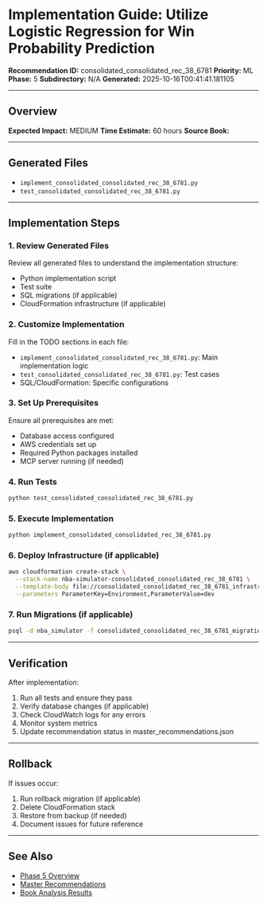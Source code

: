 # Implementation Guide: Utilize Logistic Regression for Win Probability Prediction

**Recommendation ID:** consolidated_consolidated_rec_38_6781
**Priority:** ML
**Phase:** 5
**Subdirectory:** N/A
**Generated:** 2025-10-16T00:41:41.181105

---

## Overview



**Expected Impact:** MEDIUM
**Time Estimate:** 60 hours
**Source Book:** 

---

## Generated Files

- `implement_consolidated_consolidated_rec_38_6781.py`
- `test_consolidated_consolidated_rec_38_6781.py`

---

## Implementation Steps

### 1. Review Generated Files

Review all generated files to understand the implementation structure:
- Python implementation script
- Test suite
- SQL migrations (if applicable)
- CloudFormation infrastructure (if applicable)

### 2. Customize Implementation

Fill in the TODO sections in each file:
- `implement_consolidated_consolidated_rec_38_6781.py`: Main implementation logic
- `test_consolidated_consolidated_rec_38_6781.py`: Test cases
- SQL/CloudFormation: Specific configurations

### 3. Set Up Prerequisites

Ensure all prerequisites are met:
- Database access configured
- AWS credentials set up
- Required Python packages installed
- MCP server running (if needed)

### 4. Run Tests

```bash
python test_consolidated_consolidated_rec_38_6781.py
```

### 5. Execute Implementation

```bash
python implement_consolidated_consolidated_rec_38_6781.py
```

### 6. Deploy Infrastructure (if applicable)

```bash
aws cloudformation create-stack \
  --stack-name nba-simulator-consolidated_consolidated_rec_38_6781 \
  --template-body file://consolidated_consolidated_rec_38_6781_infrastructure.yaml \
  --parameters ParameterKey=Environment,ParameterValue=dev
```

### 7. Run Migrations (if applicable)

```bash
psql -d nba_simulator -f consolidated_consolidated_rec_38_6781_migration.sql
```

---

## Verification

After implementation:
1. Run all tests and ensure they pass
2. Verify database changes (if applicable)
3. Check CloudWatch logs for any errors
4. Monitor system metrics
5. Update recommendation status in master_recommendations.json

---

## Rollback

If issues occur:
1. Run rollback migration (if applicable)
2. Delete CloudFormation stack
3. Restore from backup (if needed)
4. Document issues for future reference

---

## See Also

- [Phase 5 Overview](/Users/ryanranft/nba-simulator-aws/docs/phases/phase_5/)
- [Master Recommendations](/Users/ryanranft/nba-mcp-synthesis/analysis_results/master_recommendations.json)
- [Book Analysis Results](/Users/ryanranft/nba-mcp-synthesis/analysis_results/)
